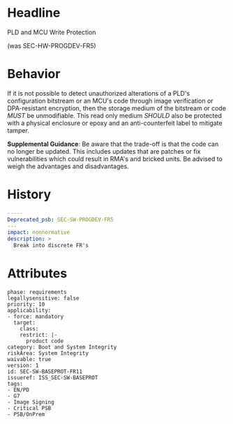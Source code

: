 # Headline 
PLD and MCU Write Protection 

(was SEC-HW-PROGDEV-FR5)

# Behavior
If it is not possible to detect unauthorized alterations of a PLD's configuration bitstream or an MCU's code through image verification or DPA-resistant encryption, then the storage medium of the bitstream or code _MUST_ be unmodifiable. This read only medium _SHOULD_ also be protected with a physical enclosure or epoxy and an anti-counterfeit label to mitigate tamper. 

**Supplemental Guidance**: Be aware that the trade-off is that the code can no longer be updated. This includes updates that are patches or fix vulnerabilities which could result in RMA's and bricked units. Be advised to weigh the advantages and disadvantages.

# History

```yaml
-----
Deprecated_psb: SEC-SW-PROGDEV-FR5
---
impact: nonnormative
description: >
  Break into discrete FR's

```

# Attributes

    phase: requirements
    legallysensitive: false
    priority: 10
    applicability:
    - force: mandatory
      target:
        class: 
        restrict: |-
          product code
    category: Boot and System Integrity
    riskArea: System Integrity
    waivable: true
    version: 1
    id: SEC-SW-BASEPROT-FR11
    issueref: ISS_SEC-SW-BASEPROT
    tags:
    - EN/PD
    - G7
    - Image Signing
    - Critical PSB
    - PSB/OnPrem
